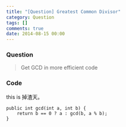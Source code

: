 ```yaml
---
title: "[Question] Greatest Common Divisor"
category: Question
tags: []
comments: true
date: 2014-08-15 00:00
---
```



### Question 

> Get GCD in more efficient code

### Code

this is 掉渣天。

	public int gcd(int a, int b) {
		return b == 0 ? a : gcd(b, a % b);
	}
